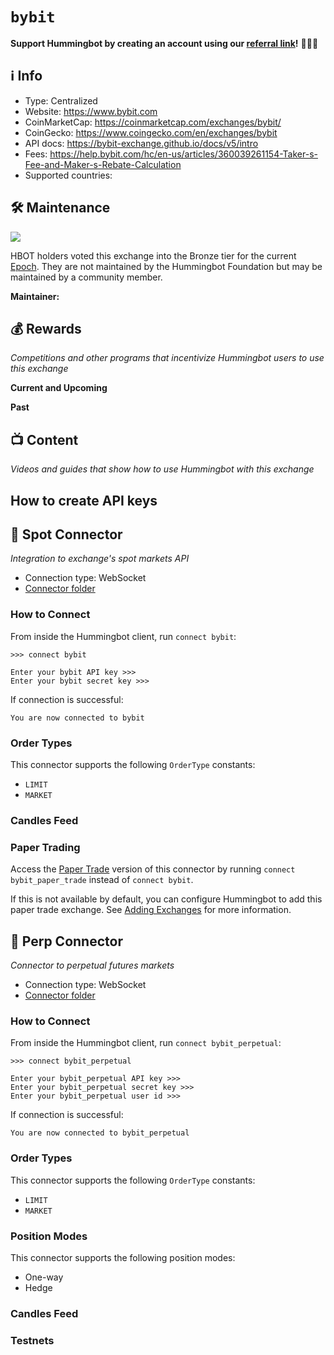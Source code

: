 # `bybit`

**Support Hummingbot by creating an account using our [referral link](https://www.bybit.com/register)!** 🙏🙏🙏

## ℹ️ Info

- Type: Centralized
- Website: <https://www.bybit.com>
- CoinMarketCap: <https://coinmarketcap.com/exchanges/bybit/>
- CoinGecko: <https://www.coingecko.com/en/exchanges/bybit>
- API docs: <https://bybit-exchange.github.io/docs/v5/intro>
- Fees: <https://help.bybit.com/hc/en-us/articles/360039261154-Taker-s-Fee-and-Maker-s-Rebate-Calculation>
- Supported countries: 

## 🛠 Maintenance

![](https://img.shields.io/static/v1?label=Hummingbot&message=BRONZE&color=green)

HBOT holders voted this exchange into the Bronze tier for the current [Epoch](/governance/epochs). They are not maintained by the Hummingbot Foundation but may be maintained by a community member.

**Maintainer:** 

## 💰 Rewards
*Competitions and other programs that incentivize Hummingbot users to use this exchange*

**Current and Upcoming**



**Past**



## 📺 Content
*Videos and guides that show how to use Hummingbot with this exchange*



## How to create API keys



## 🔀 Spot Connector
*Integration to exchange's spot markets API*

- Connection type: WebSocket
- [Connector folder](https://github.com/hummingbot/hummingbot/tree/master/hummingbot/connector/exchange/bybit)

### How to Connect

From inside the Hummingbot client, run `connect bybit`:

```
>>> connect bybit

Enter your bybit API key >>>
Enter your bybit secret key >>>
```

If connection is successful:

```
You are now connected to bybit
```

### Order Types

This connector supports the following `OrderType` constants:

- `LIMIT`
- `MARKET`



### Candles Feed

### Paper Trading

Access the [Paper Trade](/global-configs/paper-trade/) version of this connector by running `connect bybit_paper_trade` instead of `connect bybit`.

If this is not available by default, you can configure Hummingbot to add this paper trade exchange. See [Adding Exchanges](/global-configs/paper-trade/#adding-exchanges) for more information.

## 🔀 Perp Connector
*Connector to perpetual futures markets*

- Connection type: WebSocket
- [Connector folder](https://github.com/hummingbot/hummingbot/tree/master/hummingbot/connector/derivative/bybit_perpetual)

### How to Connect

From inside the Hummingbot client, run `connect bybit_perpetual`:

```
>>> connect bybit_perpetual

Enter your bybit_perpetual API key >>>
Enter your bybit_perpetual secret key >>>
Enter your bybit_perpetual user id >>>
```

If connection is successful:

```
You are now connected to bybit_perpetual
```

### Order Types

This connector supports the following `OrderType` constants:

- `LIMIT`
- `MARKET`

### Position Modes

This connector supports the following position modes:

- One-way
- Hedge

### Candles Feed



### Testnets
